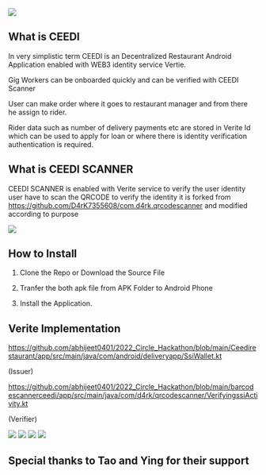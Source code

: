 <img src='./ScreenShot/Ceedi.jpg' />

## What is CEEDI 
In very simplistic term CEEDI is an Decentralized Restaurant Android Application enabled with WEB3 identity service Vertie.

Gig Workers can be onboarded quickly and can be verified with CEEDI Scanner

User can make order where it goes to restaurant manager and from there he assign to rider.

Rider data such as number of delivery payments etc are stored in Verite Id which can be used to apply for loan or where there is identity verification authentication is required.

## What is CEEDI SCANNER 

CEEDI SCANNER is enabled with Verite service to verify the user identity user have to scan the QRCODE to verify the identity it is forked from https://github.com/D4rK7355608/com.d4rk.qrcodescanner and modified according to purpose 

<img src='./ScreenShot/Scannere.jpg' />

## How to Install
1.  Clone the Repo or Download the Source File

2.  Tranfer the both apk file from APK Folder to Android Phone

3.  Install the Application.

## Verite Implementation
https://github.com/abhijeet0401/2022_Circle_Hackathon/blob/main/Ceedirestaurant/app/src/main/java/com/android/deliveryapp/SsiWallet.kt

(Issuer)

https://github.com/abhijeet0401/2022_Circle_Hackathon/blob/main/barcodescannerceedi/app/src/main/java/com/d4rk/qrcodescanner/VerifyingssiActivity.kt

(Verifier)


<img src='./ScreenShot/VeriteId.jpg' />

<img src = './ScreenShot/verified.jpg' />

<img src = './ScreenShot/fooditem.jpg' />

<img src ='./ScreenShot/delivery.jpg'>

## Special thanks to Tao and Ying for their support 
